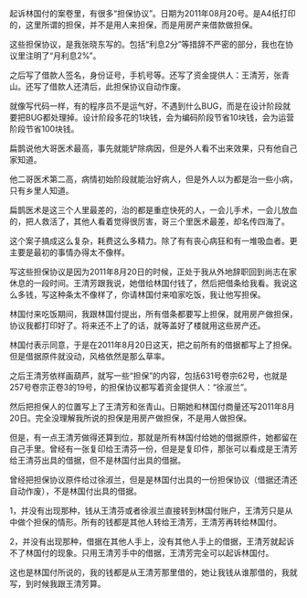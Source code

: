 起诉林国付的案卷里，有很多“担保协议”。日期为2011年08月20号。是A4纸打印的，这里所谓的担保，并不是用人来担保，而是用房产来借款做担保。

这些担保协议，是我张晓东写的。包括“利息2分”等措辞不严密的部分，我也在协议里注明了“月利息2%”。

之后写了借款人签名，身份证号，手机号等。还写了资金提供人：王清芳，张青山。还写了借款人还清后，此担保协议自动作废。

就像写代码一样，有的程序员不是运气好，不遇到什么BUG，而是在设计阶段就要把BUG都处理掉。设计阶段多花的1块钱，会为编码阶段节省10块钱，会为运营阶段节省100块钱。

扁鹊说他大哥医术最高，事先就能铲除病因，但是外人看不出来效果，只有他自己家知道。

他二哥医术第二高，病情初始阶段就能治好病人，但是外人以为都是治一些小病，只有乡里人知道。

扁鹊医术是这三个人里最差的，治的都是重症快死的人，一会儿手术，一会儿放血的，把人救活了，其他人看着觉得很厉害，哥三个里医术最差，却名传四海了。

这个案子搞成这么复杂，耗费这么多精力。除了有有丧心病狂和有一堆吸血者。更主要是最初的事情办得太不像样。

写这些担保协议是因为2011年8月20日的时候，正处于我从外地辞职回到尚志在家休息的一段时间。王清芳跟我说，她借给林国付钱了，然后把借条给我看。我说这么多钱，写这种条太不像样了，你请林国付来咱家吃饭，我让他写担保。

林国付来吃饭期间，我跟林国付提出，所有借条都要写上担保，就用房产做担保，协议我都打印好了。将来还不上了的话，就等盖好了楼就用这些房产还。

林国付表示同意，于是在2011年8月20日这天，把之前所有的借据都写上了担保。但是借据原件就没动，风格依然是那么草率。

之后王清芳依样画葫芦，就写一些“担保”的内容，包括631号卷宗62号，也就是257号卷宗正卷3的19号，的担保协议都写着资金提供人：“徐淑兰”。

然后把担保人的位置写上了王清芳和张青山。日期她和林国付商量还写2011年8月20日。完全没理解我所说的担保是用房产做担保，不是用人做担保。

但是，有一点王清芳做得还算到位，那就是所有林国付给她的借据原件，她都留在自己手里。曾经有一张复印给王清芬一份，但是是复印件，那张可以看成是王清芳给王清芬出具的借据，但不是林国付出具的借据。

曾经把担保协议原件给过徐淑兰，但是是林国付出具的一份担保协议（借据还清还自动作废），不是林国付出具的借据。

1，并没有出现那种，钱从王清芬或者徐淑兰直接转到林国付账户，王清芳只是从中做个担保的情形。所有的钱都是其他人转给王清芳，王清芳再转给林国付。

2，并没有出现那种，借据在其他人手上，没有其他人手上的借据，王清芳就起诉不了林国付的现象。只用王清芳手中的借据，王清芳完全可以起诉林国付。

这也是林国付所说的，我的钱都是从王清芳那里借的，她让我钱从谁那借的，我就写，到时候我跟王清芳算。
